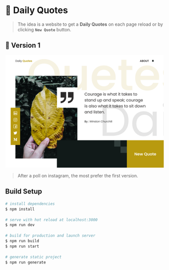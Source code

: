 # :scroll: Daily Quotes

> The idea is a website to get a **Daily Quotes** on each page reload or by clicking **`New Quote`** button.

## :1st_place_medal: Version 1

![Daily Quotes, version 1](assets/Templates/v1.png)

> After a poll on instagram, the most prefer the first version.

## Build Setup

```bash
# install dependencies
$ npm install

# serve with hot reload at localhost:3000
$ npm run dev

# build for production and launch server
$ npm run build
$ npm run start

# generate static project
$ npm run generate
```
